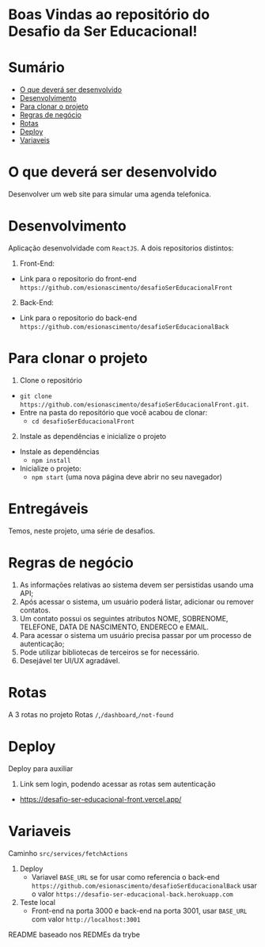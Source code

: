 # Boas Vindas ao repositório do Desafio da Ser Educacional!

# Sumário
- [O que deverá ser desenvolvido](#o-que-deverá-ser-desenvolvido)
- [Desenvolvimento](#desenvolvimento)
- [Para clonar o projeto](#para-clonar-o-projeto)
- [Regras de negócio](#regras-de-negócio)
- [Rotas](#rotas)
- [Deploy](#deploy)
- [Variaveis](#variaveis)


# O que deverá ser desenvolvido

Desenvolver um web site para simular uma agenda telefonica.

# Desenvolvimento

Aplicação desenvolvidade com `ReactJS`.
A dois repositorios distintos:
1. Front-End:
  * Link para o repositorio do front-end `https://github.com/esionascimento/desafioSerEducacionalFront`
2. Back-End:
  * Link para o repositorio do back-end `https://github.com/esionascimento/desafioSerEducacionalBack`

# Para clonar o projeto

1. Clone o repositório
  * `git clone https://github.com/esionascimento/desafioSerEducacionalFront.git`.
  * Entre na pasta do repositório que você acabou de clonar:
    * `cd desafioSerEducacionalFront`
2. Instale as dependências e inicialize o projeto
 * Instale as dependências
    * `npm install`
 * Inicialize o projeto:
    * `npm start` (uma nova página deve abrir no seu navegador)

# Entregáveis

Temos, neste projeto, uma série de desafios.

# Regras de negócio

1. As informações relativas ao sistema devem ser persistidas usando uma API;
2. Após acessar o sistema, um usuário poderá listar, adicionar ou remover contatos.
3. Um contato possui os seguintes atributos NOME, SOBRENOME, TELEFONE, DATA DE
NASCIMENTO, ENDERECO e EMAIL.
4. Para acessar o sistema um usuário precisa passar por um processo de autenticação;
5. Pode utilizar bibliotecas de terceiros se for necessário.
6. Desejável ter UI/UX agradável.

# Rotas
A 3 rotas no projeto
Rotas `/`,`/dashboard`,`/not-found`

# Deploy
Deploy para auxiliar
1. Link sem login, podendo acessar as rotas sem autenticação
  * https://desafio-ser-educacional-front.vercel.app/
  
# Variaveis
Caminho `src/services/fetchActions`
1. Deploy
   * Variavel `BASE_URL` se for usar como referencia o back-end `https://github.com/esionascimento/desafioSerEducacionalBack` usar o valor `https://desafio-ser-educacional-back.herokuapp.com`
2. Teste local
   * Front-end na porta 3000 e back-end na porta 3001, usar `BASE_URL` com valor `http://localhost:3001`

README baseado nos REDMEs da trybe
